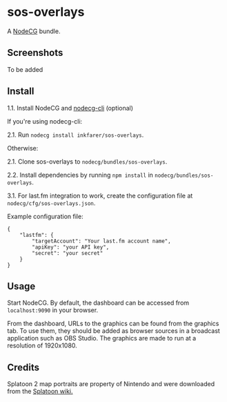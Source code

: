 # sos-overlays

A [NodeCG](http://github.com/nodecg/nodecg) bundle.

## Screenshots

To be added

## Install

1.1. Install NodeCG and [nodecg-cli](https://github.com/nodecg/nodecg-cli) (optional)

If you're using nodecg-cli:

2.1. Run `nodecg install inkfarer/sos-overlays`.

Otherwise:

2.1. Clone sos-overlays to `nodecg/bundles/sos-overlays`.

2.2. Install dependencies by running `npm install` in `nodecg/bundles/sos-overlays`.

3.1. For last.fm integration to work, create the configuration file at `nodecg/cfg/sos-overlays.json`.

Example configuration file:
```
{
	"lastfm": {
		"targetAccount": "Your last.fm account name",
		"apiKey": "your API key",
		"secret": "your secret"
	}
}
```

## Usage

Start NodeCG. By default, the dashboard can be accessed from `localhost:9090` in your browser.

From the dashboard, URLs to the graphics can be found from the graphics tab. To use them, they should be added as browser sources in a broadcast application such as OBS Studio. The graphics are made to run at a resolution of 1920x1080.

## Credits

Splatoon 2 map portraits are property of Nintendo and were downloaded from the [Splatoon wiki.](https://splatoonwiki.org/)
